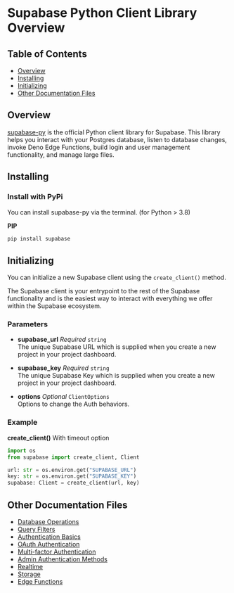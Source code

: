 # Supabase Python Client Library Overview

## Table of Contents
- [Overview](#overview)
- [Installing](#installing)
- [Initializing](#initializing)
- [Other Documentation Files](#other-documentation-files)

## Overview

[supabase-py](https://github.com/supabase/supabase-py) is the official Python client library for Supabase. This library helps you interact with your Postgres database, listen to database changes, invoke Deno Edge Functions, build login and user management functionality, and manage large files.

## Installing

### Install with PyPi

You can install supabase-py via the terminal. (for Python > 3.8)

**PIP**
```bash
pip install supabase
```

## Initializing

You can initialize a new Supabase client using the `create_client()` method.

The Supabase client is your entrypoint to the rest of the Supabase functionality and is the easiest way to interact with everything we offer within the Supabase ecosystem.

### Parameters

- **supabase_url** *Required* `string`  
  The unique Supabase URL which is supplied when you create a new project in your project dashboard.

- **supabase_key** *Required* `string`  
  The unique Supabase Key which is supplied when you create a new project in your project dashboard.

- **options** *Optional* `ClientOptions`  
  Options to change the Auth behaviors.

### Example

**create_client()** With timeout option

```python
import os
from supabase import create_client, Client

url: str = os.environ.get("SUPABASE_URL")
key: str = os.environ.get("SUPABASE_KEY")
supabase: Client = create_client(url, key)
```

## Other Documentation Files

- [Database Operations](./supabase_database.md)
- [Query Filters](./supabase_filters.md)
- [Authentication Basics](./supabase_auth_basics.md)
- [OAuth Authentication](./supabase_auth_oauth.md)
- [Multi-factor Authentication](./supabase_auth_mfa.md)
- [Admin Authentication Methods](./supabase_auth_admin.md)
- [Realtime](./supabase_realtime.md)
- [Storage](./supabase_storage.md)
- [Edge Functions](./supabase_edge_functions.md)
